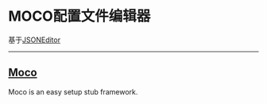 # MOCO配置文件编辑器

基于[JSONEditor](https://github.com/josdejong/jsoneditor)

*************

## [Moco](https://github.com/dreamhead/moco)

Moco is an easy setup stub framework.

